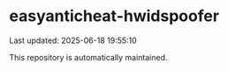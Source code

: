 # easyanticheat-hwidspoofer

Last updated: 2025-06-18 19:55:10

This repository is automatically maintained.
